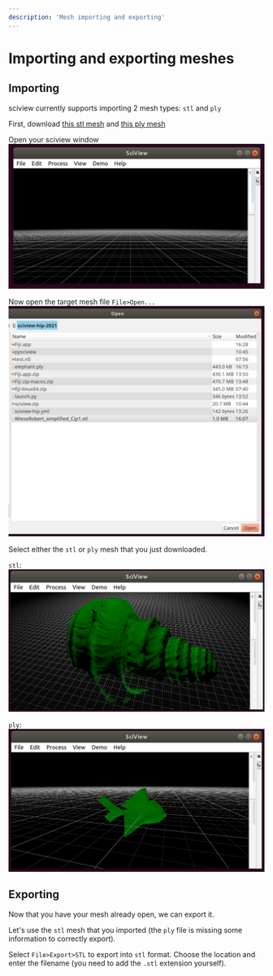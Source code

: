 ```yaml
---
description: 'Mesh importing and exporting'
---
```


# Importing and exporting meshes

## Importing

sciview currently supports importing 2 mesh types: `stl` and `ply`

First, download [this stl mesh](https://github.com/scenerygraphics/sciview/raw/master/src/main/resources/WieseRobert_simplified_Cip1.stl) 
and [this ply mesh](https://github.com/scenerygraphics/sciview/raw/hip-summer-school-updates/src/main/resources/blub_control_mesh.ply)

Open your sciview window  
![Empty sciview window](../.gitbook/assets/import-mesh-sciview.png)  

Now open the target mesh file `File>Open...`
![](../.gitbook/assets/import-mesh-select-file.png)  

Select either the `stl` or `ply` mesh that you just downloaded.

`stl`:  
![](../.gitbook/assets/import-mesh-stl.png)  

`ply`:  
![](../.gitbook/assets/import-mesh-ply.png)  

## Exporting

Now that you have your mesh already open, we can export it.  

Let's use the `stl` mesh that you imported (the `ply` file is missing
some information to correctly export).  

Select `File>Export>STL` to export into `stl` format. Choose the
location and enter the filename (you need to add the `.stl` extension
yourself).




